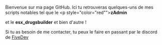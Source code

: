 Bienvenue sur ma page GitHub.
Ici tu retrouveras quelques-uns de mes scripts notables tel que le <p style="color=\"red\"">**zAdmin**</p> et le **esx_drugsbuilder** et bien d'autre !

Si tu as besoin de me contacter, tu peux le faire en passant par le discord de [FiveDev](https://discord.gg/fivedev)
